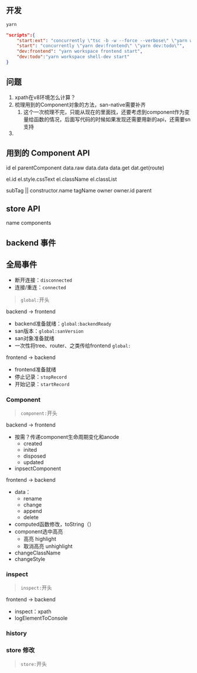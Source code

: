 ## 开发

```bash
yarn
```

```json
"scripts":{
    "start:ext": "concurrently \"tsc -b -w --force --verbose\" \"yarn workspace extensions start\"",
    "start": "concurrently \"yarn dev:frontend\" \"yarn dev:todo\"",
    "dev:frontend": "yarn workspace frontend start",
    "dev:todo":"yarn workspace shell-dev start"
}
```

## 问题

1. xpath在v8环境怎么计算？
2. 梳理用到的Component对象的方法，san-native需要补齐
   1. 这个一次梳理不完，只能从现在的里面找，还要考虑到component作为变量给函数的情况，后面写代码的时候如果发现还需要用新的api，还需要sn支持
3. 

## 用到的 Component API
id
el
parentComponent
data.raw data.data
data.get dat.get(route)

el.id
el.style.cssText
el.className
el.classList

subTag || constructor.name
tagName
owner
owner.id
parent

## store API

name
components


## backend 事件

## 全局事件

* 断开连接：`disconnected`
* 连接/重连：`connected`

> `global:`开头

backend -> frontend
* backend准备就绪：`global:backendReady`
* san版本：`global:sanVersion`
* san对象准备就绪
* 一次性将tree、router、之类传给frontend `global:`

frontend -> backend

* frontend准备就绪
* 停止记录：`stopRecord`
* 开始记录：`startRecord`

### Component
> `component:`开头

backend -> frontend

* 按需？传递component生命周期变化和anode
  * created
  * inited
  * disposed
  * updated
* inpsectComponent


frontend -> backend
* data：
  * rename
  * change
  * append
  * delete
* computed函数修改，toString（）
* component选中高亮
  * 高亮 highlight
  * 取消高亮 unhighlight
* changeClassName
* changeStyle

### inspect
> `inspect:`开头

frontend -> backend
* inspect：xpath
* logElementToConsole

### history

### store 修改
> `store:`开头

